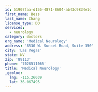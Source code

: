 ```yaml
---
id: 51907faa-d155-4871-8604-ab43c9834e1c
first_name: Bess
last_name: Chang
license_type: DO
services:
  - neurology
category: doctors
org_name: 'Medical Neurology'
address: '8530 W. Sunset Road, Suite 350'
city: 'Las Vegas'
state: NV
zip: '89113'
phone: '7028511065'
title: 'Medical Neurology'
_geoloc:
  lng: -115.26039
  lat: 36.067495
---
```

